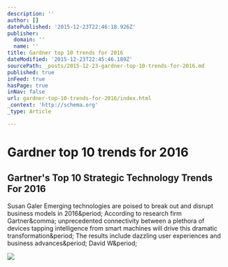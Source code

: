 ```yaml
---
description: ''
author: []
datePublished: '2015-12-23T22:46:18.926Z'
publisher:
  domain: ''
  name: ''
title: Gardner top 10 trends for 2016
dateModified: '2015-12-23T22:45:46.189Z'
sourcePath: _posts/2015-12-23-gardner-top-10-trends-for-2016.md
published: true
inFeed: true
hasPage: true
inNav: false
url: gardner-top-10-trends-for-2016/index.html
_context: 'http://schema.org'
_type: Article

---
```

# Gardner top 10 trends for 2016

<article style=""><h1>Gartner's Top 10 Strategic Technology Trends For 2016</h1><p>Susan Galer Emerging technologies are poised to break out and disrupt business models in 2016&amp;period; According to research firm Gartner&amp;comma; unprecedented connectivity between a plethora of devices tapping intelligence from smart machines will drive this dramatic transformation&amp;period; The results include dazzling user experiences and business advances&amp;period; David W&amp;period;</p><img src="http://cdn.officevibe.com/img/infographic-disturbing-statistics.png" /></article>